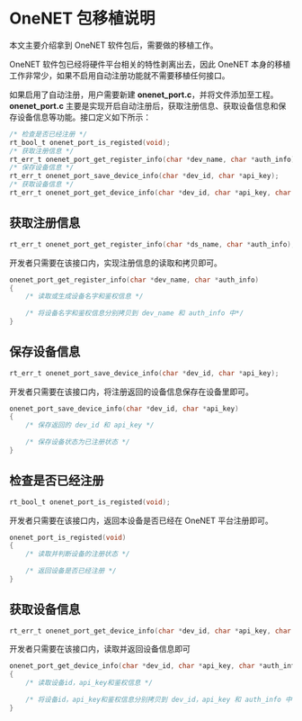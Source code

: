 # OneNET 包移植说明

本文主要介绍拿到 OneNET 软件包后，需要做的移植工作。

OneNET 软件包已经将硬件平台相关的特性剥离出去，因此 OneNET 本身的移植工作非常少，如果不启用自动注册功能就不需要移植任何接口。

如果启用了自动注册，用户需要新建 **onenet_port.c**，并将文件添加至工程。**onenet_port.c** 主要是实现开启自动注册后，获取注册信息、获取设备信息和保存设备信息等功能。接口定义如下所示： 

```c
/* 检查是否已经注册 */
rt_bool_t onenet_port_is_registed(void);
/* 获取注册信息 */
rt_err_t onenet_port_get_register_info(char *dev_name, char *auth_info);
/* 保存设备信息 */
rt_err_t onenet_port_save_device_info(char *dev_id, char *api_key);
/* 获取设备信息 */
rt_err_t onenet_port_get_device_info(char *dev_id, char *api_key, char *auth_info);
```

## 获取注册信息

```c
rt_err_t onenet_port_get_register_info(char *ds_name, char *auth_info);
```

开发者只需要在该接口内，实现注册信息的读取和拷贝即可。

```c
onenet_port_get_register_info(char *dev_name, char *auth_info)
{
    /* 读取或生成设备名字和鉴权信息 */
    
    /* 将设备名字和鉴权信息分别拷贝到 dev_name 和 auth_info 中*/
}
```

## 保存设备信息

```c
rt_err_t onenet_port_save_device_info(char *dev_id, char *api_key);
```

开发者只需要在该接口内，将注册返回的设备信息保存在设备里即可。

```c
onenet_port_save_device_info(char *dev_id, char *api_key)
{
    /* 保存返回的 dev_id 和 api_key */
    
    /* 保存设备状态为已注册状态 */
}
```

## 检查是否已经注册

```c
rt_bool_t onenet_port_is_registed(void);
```

开发者只需要在该接口内，返回本设备是否已经在 OneNET 平台注册即可。

```c
onenet_port_is_registed(void)
{
    /* 读取并判断设备的注册状态 */
    
    /* 返回设备是否已经注册 */
}
```

## 获取设备信息

```c
rt_err_t onenet_port_get_device_info(char *dev_id, char *api_key, char *auth_info);
```

开发者只需要在该接口内，读取并返回设备信息即可

```c
onenet_port_get_device_info(char *dev_id, char *api_key, char *auth_info)
{
    /* 读取设备id，api_key和鉴权信息 */
    
    /* 将设备id，api_key和鉴权信息分别拷贝到 dev_id，api_key 和 auth_info 中*/
}
```